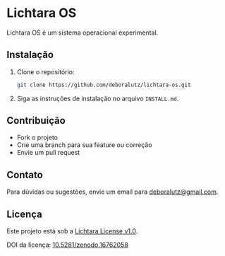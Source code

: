 # Lichtara OS

Lichtara OS é um sistema operacional experimental.

## Instalação

1. Clone o repositório:
   ```sh
   git clone https://github.com/deboralutz/lichtara-os.git
   ```
2. Siga as instruções de instalação no arquivo `INSTALL.md`.

## Contribuição

- Fork o projeto
- Crie uma branch para sua feature ou correção
- Envie um pull request

## Contato

Para dúvidas ou sugestões, envie um email para [deboralutz@gmail.com](mailto:deboralutz@gmail.com).

## Licença

Este projeto está sob a [Lichtara License v1.0](https://github.com/lichtara-io/license).

DOI da licença: [10.5281/zenodo.16762058](https://doi.org/10.5281/zenodo.16762058)
